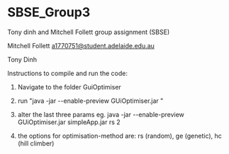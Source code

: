 # SBSE_Group3

Tony dinh and Mitchell Follett group assignment (SBSE)

Mitchell Follett a1770751@student.adelaide.edu.au

Tony Dinh




Instructions to compile and run the code:

1. Navigate to the folder GuiOptimiser

2. run "java -jar --enable-preview GUiOptimiser.jar <target-app> <optimisation-method> <number-of-runs>"

3. alter the last three params eg. java -jar --enable-preview GUiOptimiser.jar simpleApp.jar rs 2

4. the options for optimisation-method are: rs (random), ge (genetic), hc (hill climber)